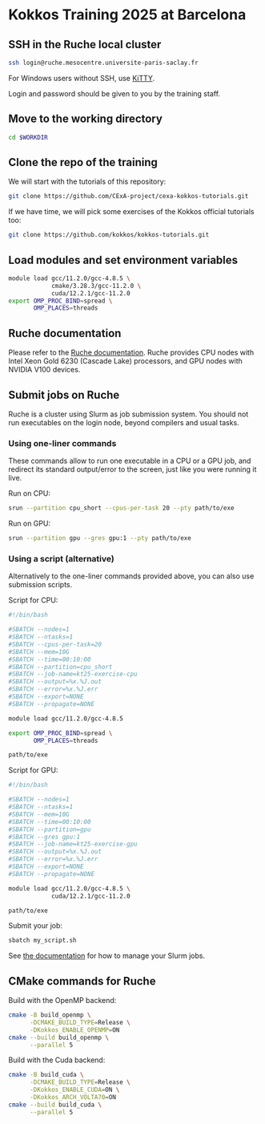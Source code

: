 # Kokkos Training 2025 at Barcelona

## SSH in the Ruche local cluster

```sh
ssh login@ruche.mesocentre.universite-paris-saclay.fr
```

For Windows users without SSH, use [KiTTY](https://github.com/cyd01/KiTTY/releases).

Login and password should be given to you by the training staff.

## Move to the working directory

```sh
cd $WORKDIR
```

## Clone the repo of the training

We will start with the tutorials of this repository:

```sh
git clone https://github.com/CExA-project/cexa-kokkos-tutorials.git
```

If we have time, we will pick some exercises of the Kokkos official tutorials too:

```sh
git clone https://github.com/kokkos/kokkos-tutorials.git
```

## Load modules and set environment variables

```sh
module load gcc/11.2.0/gcc-4.8.5 \
            cmake/3.28.3/gcc-11.2.0 \
            cuda/12.2.1/gcc-11.2.0
export OMP_PROC_BIND=spread \
       OMP_PLACES=threads
```

## Ruche documentation

Please refer to the [Ruche documentation](https://mesocentre.pages.centralesupelec.fr/user_doc/).
Ruche provides CPU nodes with Intel Xeon Gold 6230 (Cascade Lake) processors, and GPU nodes with NVIDIA V100 devices.

## Submit jobs on Ruche

Ruche is a cluster using Slurm as job submission system.
You should not run executables on the login node, beyond compilers and usual tasks.

### Using one-liner commands

These commands allow to run one executable in a CPU or a GPU job, and redirect its standard output/error to the screen, just like you were running it live.

Run on CPU:

```sh
srun --partition cpu_short --cpus-per-task 20 --pty path/to/exe
```

Run on GPU:

```sh
srun --partition gpu --gres gpu:1 --pty path/to/exe
```

### Using a script (alternative)

Alternatively to the one-liner commands provided above, you can also use submission scripts.

Script for CPU:

```sh
#!/bin/bash

#SBATCH --nodes=1
#SBATCH --ntasks=1
#SBATCH --cpus-per-task=20
#SBATCH --mem=10G
#SBATCH --time=00:10:00
#SBATCH --partition=cpu_short
#SBATCH --job-name=kt25-exercise-cpu
#SBATCH --output=%x.%J.out
#SBATCH --error=%x.%J.err
#SBATCH --export=NONE
#SBATCH --propagate=NONE

module load gcc/11.2.0/gcc-4.8.5

export OMP_PROC_BIND=spread \
       OMP_PLACES=threads

path/to/exe
```

Script for GPU:

```sh
#!/bin/bash

#SBATCH --nodes=1
#SBATCH --ntasks=1
#SBATCH --mem=10G
#SBATCH --time=00:10:00
#SBATCH --partition=gpu
#SBATCH --gres gpu:1
#SBATCH --job-name=kt25-exercise-gpu
#SBATCH --output=%x.%J.out
#SBATCH --error=%x.%J.err
#SBATCH --export=NONE
#SBATCH --propagate=NONE

module load gcc/11.2.0/gcc-4.8.5 \
            cuda/12.2.1/gcc-11.2.0

path/to/exe
```

Submit your job:

```sh
sbatch my_script.sh
```

See [the documentation](https://mesocentre.pages.centralesupelec.fr/user_doc/ruche/06_slurm_jobs_management/) for how to manage your Slurm jobs.

## CMake commands for Ruche

Build with the OpenMP backend:

```sh
cmake -B build_openmp \
      -DCMAKE_BUILD_TYPE=Release \
      -DKokkos_ENABLE_OPENMP=ON
cmake --build build_openmp \
      --parallel 5
```

Build with the Cuda backend:

```sh
cmake -B build_cuda \
      -DCMAKE_BUILD_TYPE=Release \
      -DKokkos_ENABLE_CUDA=ON \
      -DKokkos_ARCH_VOLTA70=ON
cmake --build build_cuda \
      --parallel 5
```

